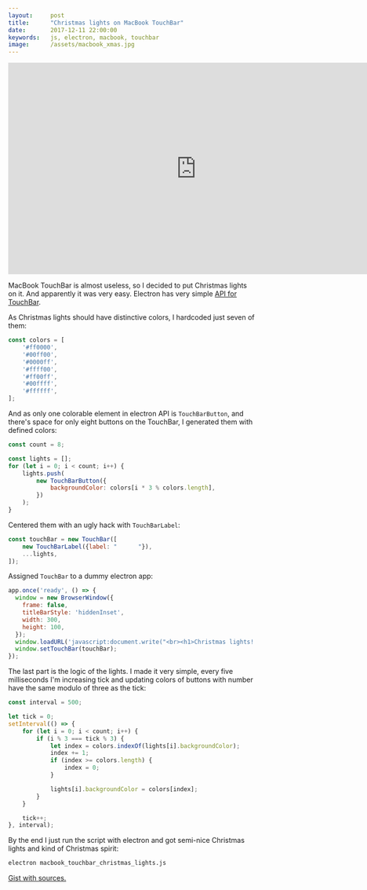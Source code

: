 ```yaml
---
layout:     post
title:      "Christmas lights on MacBook TouchBar"
date:       2017-12-11 22:00:00
keywords:   js, electron, macbook, touchbar
image:      /assets/macbook_xmas.jpg
---
```


<iframe class="gifify" width="766" height="431" src="https://www.youtube.com/embed/cu1Kg3BGnTA?enablejsapi=1&showinfo=0" frameborder="0" allowfullscreen></iframe>

MacBook TouchBar is almost useless, so I decided to put Christmas lights on it.
And apparently it was very easy. Electron has very simple [API for TouchBar](https://github.com/electron/electron/blob/master/docs/api/touch-bar.md).

As Christmas lights should have distinctive colors, I hardcoded just seven of them:

~~~javascript
const colors = [
    '#ff0000',
    '#00ff00',
    '#0000ff',
    '#ffff00',
    '#ff00ff',
    '#00ffff',
    '#ffffff',
];
~~~

And as only one colorable element in electron API is `TouchBarButton`, and there's space for only
eight buttons on the TouchBar, I generated them with defined colors:

~~~javascript
const count = 8;

const lights = [];
for (let i = 0; i < count; i++) {
    lights.push(
        new TouchBarButton({
            backgroundColor: colors[i * 3 % colors.length],
        })
    );
}
~~~

Centered them with an ugly hack with `TouchBarLabel`:

~~~javascript
const touchBar = new TouchBar([
    new TouchBarLabel({label: "      "}),
    ...lights,
]);
~~~

Assigned `TouchBar` to a dummy electron app:

~~~javascript
app.once('ready', () => {
  window = new BrowserWindow({
    frame: false,
    titleBarStyle: 'hiddenInset',
    width: 300,
    height: 100,
  });
  window.loadURL('javascript:document.write("<br><h1>Christmas lights!!!</h1>")');
  window.setTouchBar(touchBar);
});
~~~

The last part is the logic of the lights. I made it very simple, every five milliseconds
I'm increasing tick and updating colors of buttons with number have the same modulo
of three as the tick:

~~~javascript
const interval = 500;

let tick = 0;
setInterval(() => {
    for (let i = 0; i < count; i++) {
        if (i % 3 === tick % 3) {
            let index = colors.indexOf(lights[i].backgroundColor);
            index += 1;
            if (index >= colors.length) {
                index = 0;
            }

            lights[i].backgroundColor = colors[index];
        }
    }

    tick++;
}, interval);
~~~

By the end I just run the script with electron and got semi-nice Christmas lights and kind of Christmas spirit:

~~~bash
electron macbook_touchbar_christmas_lights.js
~~~

[Gist with sources.](https://gist.github.com/nvbn/0dd46fc91a4a0db34cd37d454d4cb7ed)
